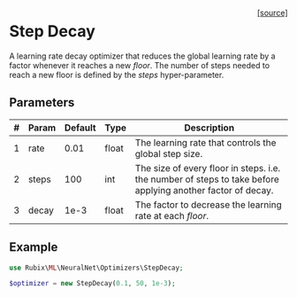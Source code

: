 <span style="float:right;"><a href="https://github.com/RubixML/RubixML/blob/master/src/NeuralNet/Optimizers/StepDecay.php">[source]</a></span>

# Step Decay
A learning rate decay optimizer that reduces the global learning rate by a factor whenever it reaches a new *floor*. The number of steps needed to reach a new floor is defined by the *steps* hyper-parameter.

## Parameters
| # | Param | Default | Type | Description |
|---|---|---|---|---|
| 1 | rate | 0.01 | float | The learning rate that controls the global step size. |
| 2 | steps | 100 | int | The size of every floor in steps. i.e. the number of steps to take before applying another factor of decay. |
| 3 | decay | 1e-3 | float | The factor to decrease the learning rate at each *floor*. |

## Example
```php
use Rubix\ML\NeuralNet\Optimizers\StepDecay;

$optimizer = new StepDecay(0.1, 50, 1e-3);
```